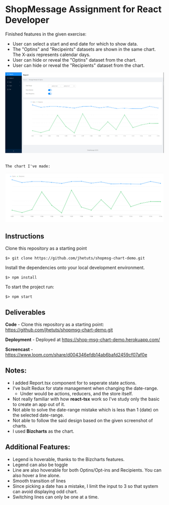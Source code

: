 ShopMessage Assignment for React Developer
==========================================
Finished features in the given exercise:
- User can select a start and end date for which to show data.
- The "Optins" and "Recipeints" datasets are shown in the same chart. The X-axis represents calendar days.
- User can hide or reveal the "Optins" dataset from the chart.
- User can hide or reveal the "Recipients" dataset from the chart.

![screenshot](./public/screenshot.png)
```

The chart I've made:
```
![screenshot](./public/chart.png)

Instructions
------------
Clone this repository as a starting point
```
$> git clone https://github.com/jhetuts/shopmsg-chart-demo.git
```

Install the dependencies onto your local development environment.

```
$> npm install
```

To start the project run:
```
$> npm start
```

Deliverables
------------
**Code** - Clone this repository as a starting point: https://github.com/jhetuts/shopmsg-chart-demo.git

**Deployment** - Deployed at https://shop-msg-chart-demo.herokuapp.com/

**Screencast** - https://www.loom.com/share/d004346efdb14ab6bafd2459cf07af0e

Notes:
------------
- I added Report.tsx component for to seperate state actions.
- I've built Redux for state management when changing the date-range.
  - Under would be actions, reducers, and the store itself.
- Not really familiar with how **react-tsx** work so I've study only the basic to create an app out of it.
- Not able to solve the date-range mistake which is less than 1 (date) on the selected date-range.
- Not able to follow the said design based on the given screenshot of charts.
- I used **Bizcharts** as the chart.

Additional Features:
------------
- Legend is hoverable, thanks to the Bizcharts features.
- Legend can also be toggle
- Line are also hoverable for both Optins/Opt-ins and Recipients. You can also hover a line alone.
- Smooth transition of lines
- Since picking a date has a mistake, I limit the input to 3 so that system can avoid displaying odd chart.
- Switching lines can only be one at a time.